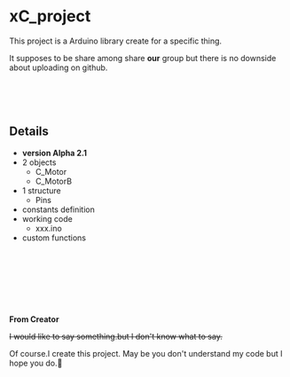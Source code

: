 # xC_project

This project is a Arduino library create for a specific thing.

It supposes to be share among share **our** group but there is no downside about uploading on github.

<br/>
<br/>
<br/>

## Details
  - **version Alpha 2.1**
  - 2 objects
      - C_Motor
      - C_MotorB
  - 1 structure
      - Pins
  - constants definition
  - working code
    - xxx.ino
  - custom functions
  
  <br/>
  <br/>
  <br/>
  <br/>
  <br/>
  <br/>
  
  **From Creator**
  
  ~~I would like to say something.but I don't know what to say.~~
  
  Of course.I create this project. 
  May be you don't understand my code but I hope you do.:chicken:
  
